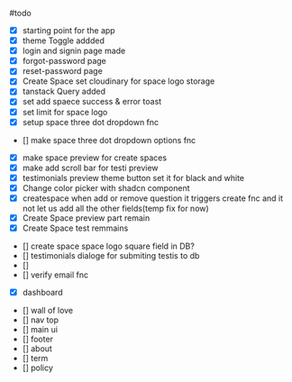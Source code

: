 #todo

- [x] starting point for the app
- [x] theme Toggle addded
- [x] login and signin page made
- [x] forgot-password page
- [x] reset-password page
- [x] Create Space set cloudinary for space logo storage
- [x] tanstack Query added
- [x] set add spaece success & error toast
- [x] set limit for space logo 
- [x] setup space three dot dropdown fnc
- [] make space three dot dropdown options fnc
- [x] make space preview for create spaces
- [x] make add scroll bar for testi preview 
- [x] testimonials preview theme button set it for black and white
- [x] Change color picker with shadcn component
- [x] createspace when add or remove question it triggers create fnc and it not let us add all the other fields(temp fix for now)
- [x] Create Space preview part remain
- [x] Create Space test remmains
- [] create space space logo square field in DB?
- [] testimonials dialoge for submiting testis to db
- [] 
- [] verify email fnc
- [x] dashboard 
- [] wall of love
- [] nav top 
- [] main ui
- [] footer 
- [] about
- [] term
- [] policy